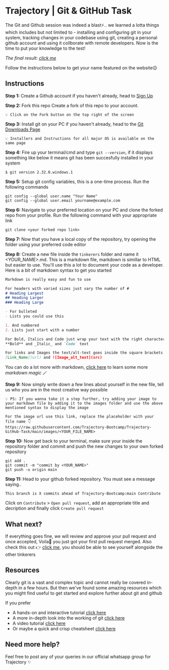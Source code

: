 # Trajectory | Git & GitHub Task

The Git and Github session was indeed a blast⚡.. we learned a lotta things which includes but not limited to - installing and configuring git in your system, tracking changes in your codebase using git, creating a personal github account and using it collborate with remote developers. Now is the time to put your knowledge to the test!

_The final result:_ _[click me](https://trajectory-bootcamp.github.io/Trajectory-GitHub-Task/)_

Follow the instructions below to get your name featured on the website😌

## Instructions

**Step 1:** Create a Github account if you haven't already, head to [Sign Up](https://github.com/signup)

**Step 2:** Fork this repo
Create a fork of this repo to your account.
``` 
💡 Click on the Fork button on the top right of the screen
```

**Step 3:** Install git on your PC if you haven't already, head to the [Git Downloads Page](https://git-scm.com/downloads)
``` 
💡 Installers and Instructions for all major OS is available on the same page
```

**Step 4:** Fire up your terminal/cmd and type `git --version`, if it displays something like below it means git has been succesfully installed in your system
```
$ git version 2.32.0.windows.1
```

**Step 5:** Setup git config variables, this is a one-time process. Run the following commands

`git config --global user.name "Your Name"` <br>
`git config --global user.email yourname@example.com`

**Step 6:** Navigate to your preferred location on your PC and clone the forked repo from your profile. Run the following command with your appropriate link

`git clone <your forked repo link>`

**Step 7:** Now that you have a local copy of the repository, try opening the folder using your preferred code editor

**Step 8:** Create a new file inside the `tinkerers` folder and name it <YOUR_NAME>.md. This is a markdown file, markdown is simillar to HTML but easier to use. You'll use this a lot to document your code as a developer. Here is a bit of markdown syntax to get you started

```markdown
Markdown is really easy and fun to use

For headers with varied sizes just vary the number of #
# Heading Largest
## Heading Larger
### Heading Large

- For bulleted
- Lists you could use this

1. And numbered
2. Lists just start with a number

For Bold, Italics and Code just wrap your text with the right characters
**Bold** and _Italic_ and `Code` text

For links and Images the text/alt-text goes inside the square brackets and link inside the the braces
[Link_Name](url) and ![Image_alt_text](src)
```
You can do a lot more with markdown, [click here](https://www.markdownguide.org/cheat-sheet) to learn some more _markdown magic_ 🪄

**Step 9:** Now simply write down a few lines about yourself in the new file, tell us who you are in the most creative way possible
``` 
💡 PS: If you wanna take it a step further, try adding your image to your markdown file by adding it to the images folder and use the above mentioned syntax to display the image
```
```
For the image url use this link, replace the placeholder with your file name 👇
https://raw.githubusercontent.com/Trajectory-Bootcamp/Trajectory-GitHub-Task/main/images/<YOUR_FILE_NAME>
```

**Step 10:** Now get back to your terminal, make sure your inside the repository folder and commit and push the new changes to your own forked repository

`git add .` <br>
`git commit -m "commit by <YOUR_NAME>"` <br>
`git push -u origin main`

**Step 11:** Head to your github forked repository. You must see a message saying..
```
This branch is X commits ahead of Trajectory-Bootcamp:main Contribute
```
Click on `Contribute` > `Open pull request`, add an appropriate title and decription and finally click `Create pull request`
<br>

## What next?
If everything goes fine, we will review and approve your pull request and once accepted, Voila🎉 you just got your first pull request merged. Also check this out 👉 [click me](https://trajectory-bootcamp.github.io/Trajectory-GitHub-Task/), you should be able to see yourself alongside the other tinkerers
<br>

## Resources
Clearly git is a vast and complex topic and cannot really be covered in-depth in a few hours. But then we've found some amazing resources which you might find useful to get started and explore further about git and github

If you prefer
- A hands-on and interactive tutorial [click here](https://gitimmersion.com)
- A more in-depth look into the working of git [click here](https://dev.to/unseenwizzard/learn-git-concepts-not-commands-4gjc)
- A video tutorial [click here](https://youtu.be/HuKskPmxhy8)
- Or maybe a quick and crisp cheatsheet [click here](https://betterprogramming.pub/basic-git-github-cheat-sheet-fa020831cb35)


## Need more help?
Feel free to post any of your queries in our official whatsapp group for Trajectory ✨
